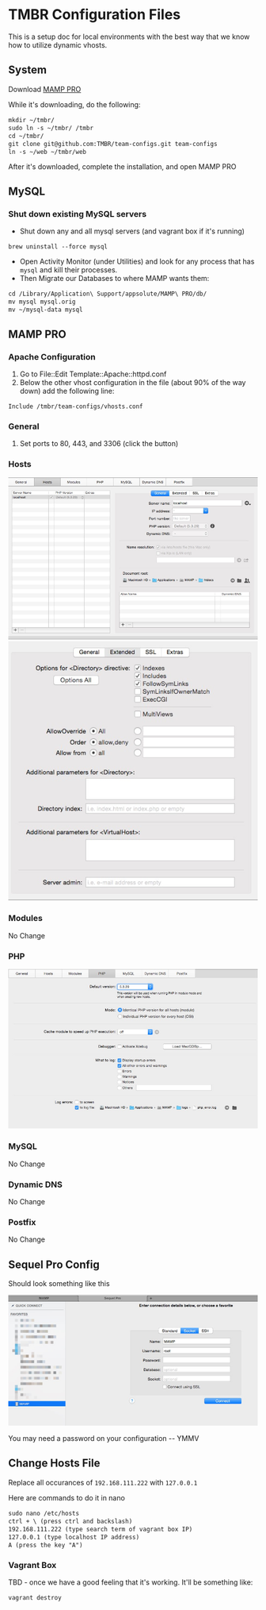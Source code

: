 # TMBR Configuration Files

This is a setup doc for local environments with the best way that we know how to utilize dynamic vhosts.

## System

Download [MAMP PRO](https://www.mamp.info/en/downloads/)

While it's downloading, do the following:

```
mkdir ~/tmbr/
sudo ln -s ~/tmbr/ /tmbr
cd ~/tmbr/
git clone git@github.com:TMBR/team-configs.git team-configs
ln -s ~/web ~/tmbr/web
```

After it's downloaded, complete the installation, and open MAMP PRO

## MySQL

### Shut down existing MySQL servers

- Shut down any and all mysql servers (and vagrant box if it's running)

```
brew uninstall --force mysql
```

- Open Activity Monitor (under Utilities) and look for any process that has `mysql` and kill their processes.
- Then Migrate our Databases to where MAMP wants them:

```
cd /Library/Application\ Support/appsolute/MAMP\ PRO/db/
mv mysql mysql.orig
mv ~/mysql-data mysql
```

## MAMP PRO

### Apache Configuration

1. Go to File::Edit Template::Apache::httpd.conf
2. Below the other vhost configuration in the file (about 90% of the way down) add the following line:

```
Include /tmbr/team-configs/vhosts.conf
```

### General

1. Set ports to 80, 443, and 3306 (click the button)

### Hosts

![General](/screenshots/mamp/hosts-1.jpg?raw=true)
![Extended](/screenshots/mamp/hosts-2.jpg?raw=true)

### Modules

No Change

### PHP

![PHP Settings](/screenshots/mamp/php.jpg?raw=true)

### MySQL

No Change

### Dynamic DNS

No Change

### Postfix

No Change

## Sequel Pro Config

Should look something like this

![Mamp Configuration](/screenshots/sequelpro/connection.jpg?raw=true)

You may need a password on your configuration -- YMMV

## Change Hosts File

Replace all occurances of `192.168.111.222` with `127.0.0.1`

Here are commands to do it in nano

```
sudo nano /etc/hosts
ctrl + \ (press ctrl and backslash)
192.168.111.222 (type search term of vagrant box IP)
127.0.0.1 (type localhost IP address)
A (press the key "A")
```

### Vagrant Box

TBD - once we have a good feeling that it's working.  It'll be something like:

```
vagrant destroy
```
